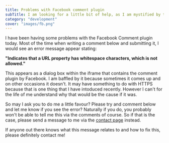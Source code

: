 ```yaml
---
title: Problems with Facebook comment plugin
subTitle: I am looking for a little bit of help, as I am mystified by this message I keep getting?!
category: "development"
cover: "images/fb.png"
---
```


I have been having some problems with the Facebook Comment plugin today. Most of the time when writing a comment below and submitting it, I would see an error message appear stating:

**"Indicates that a URL property has whitespace characters, which is not allowed."**

This appears as a dialog box within the iframe that contains the comment plugin by Facebook. I am baffled by it because sometimes it comes up and on other occasions it doesn't. It may have something to do with HTTPS because that is one thing that I have intoduced recently. However I can't for the life of me understand why that would be the cause if it was.

So may I ask you to do me a little favour? Please try and comment below and let me know if you see the error? Naturally if you do, you probably won't be able to tell me this via the comments of course. So if that is the case, please send a message to me via the [contact page](/contact) instead.

If anyone out there knows what this message relates to and how to fix this, please definitely contact me!